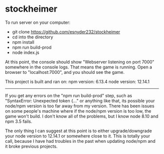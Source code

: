 # stockheimer

To run server on your computer:
 - git clone https://github.com/esnyder232/stockheimer
 - cd into the directory
 - npm install
 - npm run build-prod
 - node index.js

At this point, the console should show "Webserver listening on port 7000" somewhere in the console logs. That means the game is running.
Open a browser to "localhost:7000", and you should see the game.

This project is built and ran on:
npm version: 6.13.4
node version: 12.14.1

-------------------------------------------------------------

If you get any errors on the "npm run build-prod" step, such as "SyntaxError: Unexpected token {..." or anything like that, its possible your node/npm version is too far away from my version.
There has been issues on some people's machine where if the node/npm version is too low, the game won't build.
I don't know all of the problems, but I know node 8.10 and npm 3.5 fails.

The only thing I can suggest at this point is to either upgrade/downgrade your node version to 12.14.1 or somewhere close to it.
This is totally your call, because I have had troubles in the past when updating node/npm and it broke previous projects.
